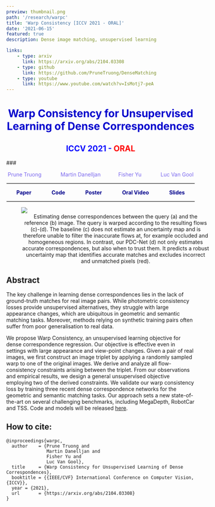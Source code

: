 ```yaml
---
preview: thumbnail.png
path: '/research/warpc'
title: 'Warp Consistency [ICCV 2021 - ORAL]'
date: '2021-06-15'
featured: true
description: Dense image matching, unsupervised learning

links:
    - type: arxiv
      link: https://arxiv.org/abs/2104.03308
    - type: github
      link: https://github.com/PruneTruong/DenseMatching
    - type: youtube
      link: https://www.youtube.com/watch?v=IsMotj7-peA
---
```



# <div align="center"><span style="color:MediumBlue">Warp Consistency for Unsupervised Learning of Dense Correspondences</span></div>
## <div align="center"><span style="color:Blue">ICCV 2021 - </span><span style="color:Red">ORAL</span></div>
###<div align="center"><span style="color:MediumSlateBlue" >Prune Truong &nbsp;&nbsp;&nbsp;&nbsp;&nbsp;&nbsp;&nbsp;&nbsp;&nbsp;&nbsp;&nbsp;&nbsp;<a href="https://martin-danelljan.github.io/"  style="text-decoration: none;color: MediumSlateBlue">Martin Danelljan</a>&nbsp;&nbsp;&nbsp;&nbsp;&nbsp;&nbsp;&nbsp;&nbsp;&nbsp;&nbsp;&nbsp;&nbsp;<a href="https://www.yf.io/"  style="text-decoration: none;color: MediumSlateBlue">Fisher Yu</a> &nbsp;&nbsp;&nbsp;&nbsp;&nbsp;&nbsp;&nbsp;&nbsp;&nbsp;&nbsp;&nbsp;&nbsp;<a href="https://ee.ethz.ch/the-department/faculty/professors/person-detail.OTAyMzM=.TGlzdC80MTEsMTA1ODA0MjU5.html"  style="text-decoration: none;color: MediumSlateBlue">Luc Van Gool</a> </span></div>

<hr style="border:0.01px solid LightGray"> </hr>

<div style="display: flex;justify-content: space-around;width:100%">
	<div><a href="https://arxiv.org/abs/2104.03308"  style="text-decoration: none;color: DarkBlue;"><b>Paper</b></a></div>
	<div><a href="https://github.com/PruneTruong/DenseMatching" style="text-decoration: none;color: DarkBlue;"><b>Code</b></a></div>
	<div><a href="https://drive.google.com/file/d/1PCXkjxvVsjHAbYzsBtgKWLO1uE6oGP6p/view?usp=sharing"  style="text-decoration: none;color: DarkBlue "><b>Poster</b></a></div>
	<div><a href="https://www.youtube.com/watch?v=IsMotj7-peA"  style="text-decoration: none;color: DarkBlue "><b>Oral Video</b></a></div>
	<div><a href="https://drive.google.com/file/d/1mVpLBW55nlNJZBsvxkBCti9_KhH1r9V_/view?usp=sharing" style="text-decoration: none;color: DarkBlue "><b>Slides</b></a></div>
</div>

<hr style="border:0.01px solid LightGray"> </hr>

<figure inline style="width: 100%">
  <img src="./images/intro.png">
  <figcaption style="text-align: center">Estimating dense correspondences between the query (a) and the reference (b) image. The query is warped according to the resulting flows (c)-(d).
The baseline (c) does not estimate an uncertainty map and is therefore unable to filter the inaccurate flows at, for example occluded and homogeneous regions. In contrast, our PDC-Net (d) not only estimates accurate correspondences, but also when to trust them. It predicts a robust uncertainty map that identifies accurate matches and excludes incorrect and unmatched pixels (red).</figcaption>
</figure>


## Abstract
The key challenge in learning dense correspondences lies in the lack of ground-truth matches for real image pairs.
While photometric consistency losses provide unsupervised alternatives, they struggle with large appearance changes, which are ubiquitous in geometric and semantic matching tasks.
Moreover, methods relying on synthetic training pairs often suffer from poor generalisation to real data. 

We propose Warp Consistency, an unsupervised learning objective for dense correspondence regression. Our objective is effective even in settings with large appearance and view-point changes. 
Given a pair of real images, we first construct an image triplet by applying a randomly sampled warp to one of the original images. 
We derive and analyze all flow-consistency constraints arising between the triplet. From our observations and empirical results, we design a general unsupervised objective employing two of the derived constraints. 
We validate our warp consistency loss by training three recent dense correspondence networks for the geometric and semantic matching tasks. Our approach sets a new state-of-the-art on several challenging benchmarks, including MegaDepth, RobotCar and TSS. Code and models will be released [here](https://github.com/PruneTruong/DenseMatching). 


## How to cite:
```
@inproceedings{warpc,
  author    = {Prune Truong and
               Martin Danelljan and
               Fisher Yu and 
               Luc Van Gool},
  title     = {Warp Consistency for Unsupervised Learning of Dense Correspondences},
  booktitle = {{IEEE/CVF} International Conference on Computer Vision, {ICCV}},
  year = {2021},
  url       = {https://arxiv.org/abs/2104.03308}
}
```

